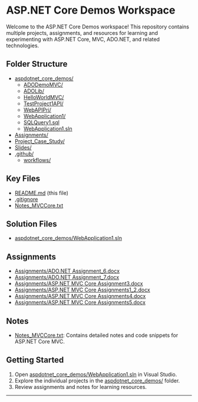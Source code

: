 # ASP.NET Core Demos Workspace

Welcome to the ASP.NET Core Demos workspace! This repository contains multiple projects, assignments, and resources for learning and experimenting with ASP.NET Core, MVC, ADO.NET, and related technologies.

## Folder Structure

- [aspdotnet_core_demos/](aspdotnet_core_demos)
  - [ADODemoMVC/](aspdotnet_core_demos/ADODemoMVC)
  - [ADOLib/](aspdotnet_core_demos/ADOLib)
  - [HelloWorldMVC/](aspdotnet_core_demos/HelloWorldMVC)
  - [TestProject1API/](aspdotnet_core_demos/TestProject1API)
  - [WebAPIPrj/](aspdotnet_core_demos/WebAPIPrj)
  - [WebApplication1/](aspdotnet_core_demos/WebApplication1)
  - [SQLQuery1.sql](aspdotnet_core_demos/SQLQuery1.sql)
  - [WebApplication1.sln](aspdotnet_core_demos/WebApplication1.sln)
- [Assignments/](Assignments)
- [Project_Case_Study/](Project_Case_Study)
- [Slides/](Slides)
- [.github/](.github)
  - [workflows/](.github/workflows)

## Key Files

- [README.md](README.md) (this file)
- [.gitignore](.gitignore)
- [Notes_MVCCore.txt](Notes_MVCCore.txt)

## Solution Files

- [aspdotnet_core_demos/WebApplication1.sln](aspdotnet_core_demos/WebApplication1.sln)

## Assignments

- [Assignments/ADO.NET Assignment_6.docx](Assignments/ADO.NET%20Assignment_6.docx)
- [Assignments/ADO.NET Assignment_7.docx](Assignments/ADO.NET%20Assignment_7.docx)
- [Assignments/ASP.NET MVC Core Assignment3.docx](Assignments/ASP.NET%20MVC%20Core%20Assignment3.docx)
- [Assignments/ASP.NET MVC Core Assignments1_2.docx](Assignments/ASP.NET%20MVC%20Core%20Assignments1_2.docx)
- [Assignments/ASP.NET MVC Core Assignments4.docx](Assignments/ASP.NET%20MVC%20Core%20Assignments4.docx)
- [Assignments/ASP.NET MVC Core Assignments5.docx](Assignments/ASP.NET%20MVC%20Core%20Assignments5.docx)

## Notes

- [Notes_MVCCore.txt](Notes_MVCCore.txt): Contains detailed notes and code snippets for ASP.NET Core MVC.

## Getting Started

1. Open [aspdotnet_core_demos/WebApplication1.sln](aspdotnet_core_demos/WebApplication1.sln) in Visual Studio.
2. Explore the individual projects in the [aspdotnet_core_demos/](aspdotnet_core_demos) folder.
3. Review assignments and notes for learning resources.

---